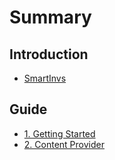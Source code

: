 # Summary

## Introduction

* [SmartInvs](README.md)

## Guide

* [1. Getting Started](getting_started.md)
* [2. Content Provider](content_provider.md)

